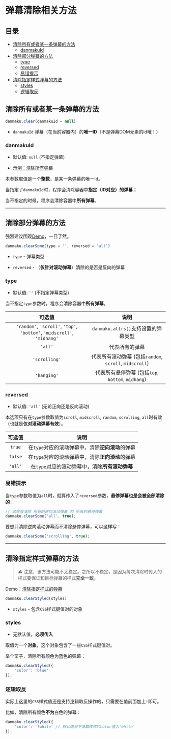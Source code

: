# 弹幕清除相关方法

## 目录

- [清除所有或者某一条弹幕的方法](#清除所有或者某一条弹幕的方法)  
    - [danmakuId](#danmakuid)
- [清除部分弹幕的方法](#清除部分弹幕的方法)  
    - [type](#type)
    - [reversed](#reversed)
    - [易错提示](#易错提示)  
- [清除指定样式弹幕的方法](#清除指定样式弹幕的方法)  
    - [styles](#styles)
    - [逻辑取反](#逻辑取反)  

## 清除所有或者某一条弹幕的方法

```javascript
danmaku.clear(danmakuId = null)
```

- `danmakuId` 弹幕（在当前容器内）的**唯一ID**（不是弹幕DOM元素的id哦！）

### danmakuId

* 默认值: `null` (不指定弹幕)

* [示例：清除所有弹幕](https://ndanmaku.xbottle.top/#清理所有弹幕)  

本参数取值是一个**整数**，是某一条弹幕的唯一id。

当指定了`danmakuId`时，程序会清除容器中**指定（ID对应）的弹幕**；

当不指定的时候，程序会清除容器中**所有弹幕**。

-------

## 清除部分弹幕的方法

强烈建议围观[Demo](https://ndanmaku.xbottle.top/#清理部分弹幕)，一目了然。  

```javascript
danmaku.clearSome(type = '', reversed = 'all')
```

* `type` - 弹幕类型

* `reversed` - （**仅针对滚动弹幕**）清除的是否是反向的弹幕

### type

* 默认值: `''` (不指定弹幕类型)  

当不指定`type`参数时，程序会清除容器中**所有弹幕**。

| 可选值 | 说明 |
|:---:|:---:|
|`'random'`, `'scroll'`, `'top'`, `'bottom'`, `'midscroll'`, `'midhang'` | `danmaku.attrs()`支持设置的弹幕类型 |
|`'all'` | 代表所有的弹幕 |
|`'scrolling'`| 代表所有滚动弹幕 (包括`random`, `scroll`, `midscroll`) |
|`'hanging'`| 代表所有悬停弹幕 (包括`top`, `bottom`, `midhang`) |

### reversed

* 默认值: `'all'` (无论正向还是反向滚动)  

本选项只有在`type`参数取值为`scroll`, `midscroll`, `random`, `scrolling`, `all`时有效（也就是**仅对滚动弹幕有效**）。

| 可选值 | 说明 |
|:---:|:---:|
| `true` | 在`type`对应的滚动弹幕中，清除**逆向滚动**的弹幕 |
| `false` | 在`type`对应的滚动弹幕中，清除**正向滚动**的弹幕 |
| `'all'` | 在`type`对应的滚动弹幕中，清除**所有滚动弹幕** |

### 易错提示

当`type`参数取值为`all`时，就算传入了`reversed`参数，**悬停弹幕也是会被全部清除的**：

```javascript
// 这样会清除 所有的逆向滚动弹幕 和 所有的悬停弹幕
danmaku.clearSome('all', true);
```

要想只清除逆向滚动弹幕而不清除悬停弹幕，可以这样写：

```javascript
danmaku.clearSome('scrolling', true);
```

------

## 清除指定样式弹幕的方法

> ⚠ 注意，该方法可能不太稳定。之所以不稳定，是因为每次清除时传入的样式要保证和目标弹幕的样式**完全一致**。  

Demo：[清除指定样式的弹幕](https://ndanmaku.xbottle.top/#清除带有指定样式的弹幕)

```javascript
danmaku.clearStyled(styles)
```

* `styles` - 包含`CSS`样式键值对的对象

### styles

* 无默认值，**必须传入**  

取值为一个**对象**，这个对象包含了一些`CSS`样式键值对。

举个栗子，清除所有颜色为蓝色的弹幕：  

```javascript
danmaku.clearStyled({
    'color': 'blue'
});
```

### 逻辑取反

实际上这里的`CSS`样式值还是支持逻辑取反操作的，只需要在值前面加上`!`即可。

比如，清除所有颜色**不为**白色的弹幕：

```javascript
danmaku.clearStyled({
    'color': '!white' // 默认情况下弹幕样式的color值为'white'
});
```